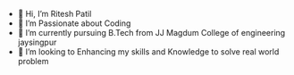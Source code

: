 - 👋 Hi, I’m Ritesh Patil
- 👀 I’m Passionate about Coding 
- 🌱 I’m currently pursuing B.Tech from JJ Magdum College of engineering jaysingpur 
- 💞️ I’m looking to Enhancing my skills and Knowledge to solve real world problem

<!---
RiteshPatil07/RiteshPatil07 is a ✨ special ✨ repository because its `README.md` (this file) appears on your GitHub profile.
You can click the Preview link to take a look at your changes.
--->
